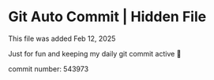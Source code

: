 # Git Auto Commit | Hidden File

This file was added Feb 12, 2025

Just for fun and keeping my daily git commit active 🤪

commit number: 543973
